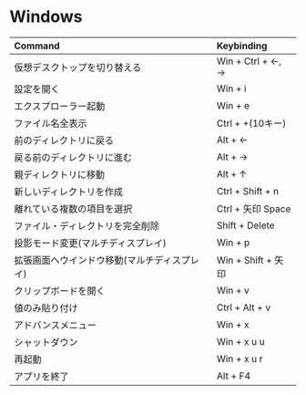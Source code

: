 # Windows

| Command                                      | Keybinding         |
| :------------------------------------------- | :----------------- |
| 仮想デスクトップを切り替える                 | Win + Ctrl + ←, →  |
| 設定を開く                                   | Win + i            |
| エクスプローラー起動                         | Win + e            |
| ファイル名全表示                             | Ctrl + +(10キー)   |
| 前のディレクトリに戻る                       | Alt + ←            |
| 戻る前のディレクトリに進む                   | Alt + →            |
| 親ディレクトリに移動                         | Alt + ↑            |
| 新しいディレクトリを作成                     | Ctrl + Shift + n   |
| 離れている複数の項目を選択                   | Ctrl + 矢印 Space  |
| ファイル・ディレクトリを完全削除             | Shift + Delete     |
| 投影モード変更(マルチディスプレイ)           | Win + p            |
| 拡張画面へウインドウ移動(マルチディスプレイ) | Win + Shift + 矢印 |
| クリップボードを開く                         | Win + v            |
| 値のみ貼り付け                               | Ctrl + Alt + v     |
| アドバンスメニュー                           | Win + x            |
| シャットダウン                               | Win + x u u        |
| 再起動                                       | Win + x u r        |
| アプリを終了                                 | Alt + F4           |



